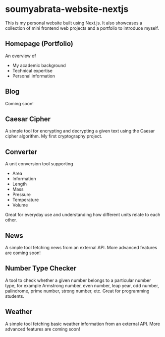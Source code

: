 # soumyabrata-website-nextjs

This is my personal website built using Next.js. It also showcases a collection of mini frontend web projects and a portfolio to introduce myself.

## Homepage (Portfolio)

An overview of

- My academic background
- Technical expertise
- Personal information

## Blog

Coming soon!

## Caesar Cipher

A simple tool for encrypting and decrypting a given text using the Caesar cipher algorithm. My first cryptography project.

## Converter

A unit conversion tool supporting

- Area
- Information
- Length
- Mass
- Pressure
- Temperature
- Volume

Great for everyday use and understanding how different units relate to each other.

## News

A simple tool fetching news from an external API. More advanced features are coming soon!

## Number Type Checker

A tool to check whether a given number belongs to a particular number type, for example Armstrong number, even number, leap year, odd number, palindrome, prime number, strong number, etc. Great for programming students.

## Weather

A simple tool fetching basic weather information from an external API. More advanced features are coming soon!
